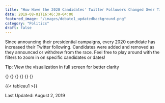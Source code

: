 ```yaml
---
title: "How Have the 2020 Candidates' Twitter Followers Changed Over Time?"
date: 2019-08-01T16:46:30-04:00
featured_image: "/images/debate1_updatedbackground.png"
category: "Politics"
draft: false
---
```

Since announcing their presidential campaigns, every 2020 candidate has increased their Twitter following. Candidates were added and removed as they announced or withdrew from the race. Feel free to play around with the filters to zoom in on specific candidates or dates!

Tip: View the visualization in full screen for better clarity
                    
{}
{}
{}
{}
{}
{}

{{< tableau1 >}}

Last Updated: August 2, 2019
